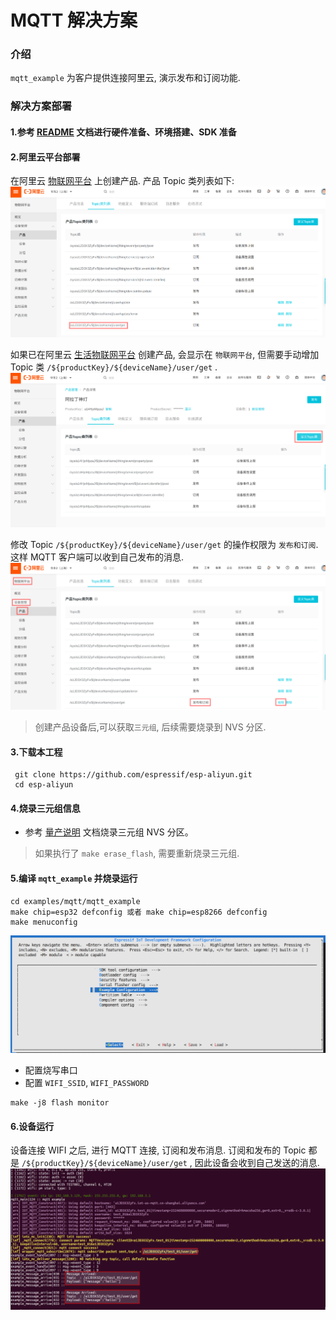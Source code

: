 # MQTT 解决方案

### 介绍
`mqtt_example` 为客户提供连接阿里云, 演示发布和订阅功能.

### 解决方案部署
#### 1.参考 [README](../../../README.md) 文档进行硬件准备、环境搭建、SDK 准备

#### 2.阿里云平台部署
在阿里云 [物联网平台](https://iot.console.aliyun.com) 上创建产品. 产品 Topic 类列表如下:
![](_static/p5.png)

如果已在阿里云 [生活物联网平台](https://living.aliyun.com/#/) 创建产品, 会显示在 `物联网平台`, 但需要手动增加 Topic 类 `/${productKey}/${deviceName}/user/get` .
![](_static/p4.png)

修改 Topic `/${productKey}/${deviceName}/user/get` 的操作权限为 `发布和订阅`. 这样 MQTT 客户端可以收到自己发布的消息.
![](_static/p1.png)

> 创建产品设备后,可以获取`三元组`, 后续需要烧录到 NVS 分区.

#### 3.下载本工程
   ```
    git clone https://github.com/espressif/esp-aliyun.git
    cd esp-aliyun
   ```

#### 4.烧录三元组信息
- 参考 [量产说明](../../../config/mass_mfg/README.md) 文档烧录三元组 NVS 分区。

> 如果执行了 `make erase_flash`, 需要重新烧录三元组.

#### 5.编译 `mqtt_example` 并烧录运行
```
cd examples/mqtt/mqtt_example
make chip=esp32 defconfig 或者 make chip=esp8266 defconfig
make menuconfig
```

![](_static/p2.png)

- 配置烧写串口
- 配置 `WIFI_SSID`, `WIFI_PASSWORD`

```
make -j8 flash monitor
```

#### 6.设备运行

设备连接 WIFI 之后, 进行 MQTT 连接, 订阅和发布消息. 订阅和发布的 Topic 都是 `/${productKey}/${deviceName}/user/get` , 因此设备会收到自己发送的消息.
![](_static/p3.png)


